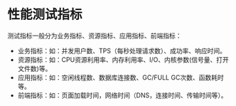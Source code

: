 # 性能测试指标
测试指标一般分为业务指标、资源指标、应用指标、前端指标：
- 业务指标：如：并发用户数、TPS（每秒处理请求数）、成功率、响应时间。
- 资源指标：如：CPU资源利用率、内存利用率、I/O、内核参数(信号量、打开文件数)等。
- 应用指标：如：空闲线程数、数据库连接数、GC/FULL GC次数、函数耗时等。
- 前端指标：如：页面加载时间，网络时间（DNS，连接时间、传输时间等）。